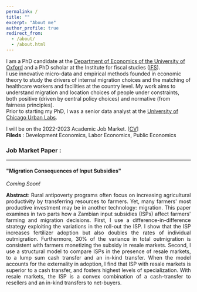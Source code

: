 ```yaml
---
permalink: /
title: ""
excerpt: "About me"
author_profile: true
redirect_from: 
  - /about/
  - /about.html
---
```





I am a PhD candidate at the [Department of Economics of the University of Oxford](https://www.economics.ox.ac.uk/) and a PhD scholar at the Institute for fiscal studies ([IFS](https://ifs.org.uk/)).  
I use innovative micro-data and empirical methods founded in economic theory to study the drivers of internal migration choices and the matching of healthcare workers and facilities at the country level. My work aims to understand migration and location choices of people under constraints, both positive (driven by central policy choices) and normative (from fairness principles).  
Prior to starting my PhD, I was a senior data analyst at the [University of Chicago Urban Labs](https://urbanlabs.uchicago.edu/).  
  
 I will be on the 2022-2023 Academic Job Market. [[CV](http://bzdiop.github.io/files/AboutMe/CV.pdf)]   
 **Fileds** : Development Economics, Labor Economics, Public Economics  


### Job Market Paper : 
---

#### "Migration Consequences of Input Subsidies" 
_Coming Soon!_

<p style='text-align: justify;'>  <b> Abstract</b>:  Rural antipoverty programs often focus on increasing agricultural productivity by transferring resources to farmers. Yet, many farmers' most productive investment may be in another technology: migration. This paper examines in two parts how a Zambian input subsidies (ISPs) affect farmers' farming and migration decisions. First, I use a difference-in-difference strategy exploiting the variations in the roll-out the ISP. I show that the ISP increases fertilizer adoption but also doubles the rates of individual outmigration. Furthermore, 30% of the variance in total outmigration is consistent with farmers monetizing the subsidy in resale markets. Second, I use a structural model to compare ISPs in the presence of resale markets, to a lump sum cash transfer and an in-kind transfer. When the model accounts for the externality in adoption, I find that ISP with resale markets is superior to a cash transfer, and fosters highest levels of specialization. With resale markets, the ISP is a convex combination of a cash-transfer to resellers and an in-kind transfers to net-buyers.
</p>
